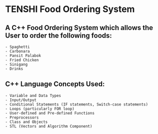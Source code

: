 # TENSHI Food Ordering System

	
## A C++ Food Ordering System which allows the User to order the following foods:
	- Spaghetti
	- Carbonara
	- Pansit Palabok
	- Fried Chicken
	- Sinigang
	- Drinks
		
## C++ Language Concepts Used:
	- Variable and Data Types
	- Input/Output
	- Conditional Statements (IF statements, Switch-case statements)
	- Loops (particularly FOR loop)
	- User-defined and Pre-defined Functions
	- Preprocessors
	- Class and Objects 
	- STL (Vectors and Algorithm Component)
